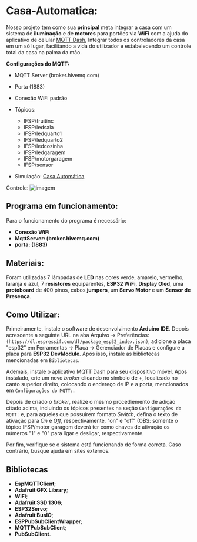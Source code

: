 # Casa-Automatica:

Nosso projeto tem como sua **principal** meta integrar a casa com um sistema de **iluminação** e de **motores** para portões via **WiFi** com a ajuda do aplicativo de celular [MQTT Dash](https://play.google.com/store/apps/details?id=net.routix.mqttdash&hl=pt_BR&gl=US), Integrar todos os controladores da casa em um só lugar, facilitando a vida do utilizador e estabelecendo um controle total da casa na palma da mão. 

**Configurações do MQTT:**

- MQTT Server (broker.hivemq.com)
 - Porta (1883)
 - Conexão WiFi padrão
 - Tópicos: 
	 - IFSP/fruitinc
	 - IFSP/ledsala
	 - IFSP/ledquarto1
	 - IFSP/ledquarto2
	 - IFSP/ledcozinha
	 - IFSP/ledgaragem
	 - IFSP/motorgaragem
	 - IFSP/sensor

 - Simulação: [Casa Automática](https://wokwi.com/projects/349074362081477202)

Controle: ![imagem](https://i.imgur.com/BYxx7sZ.jpg)
## Programa em funcionamento:

Para o funcionamento do programa é necessário:


 - **Conexão WiFi**
 - **MqttServer: (broker.hivemq.com)**
 -  **porta: (1883)**

## Materiais:
Foram utilizadas 7 lâmpadas de **LED** nas cores verde, amarelo, vermelho,  laranja e azul, 7 **resistores** equiparentes, **ESP32 WiFi**, **Display Oled**, uma **protoboard** de 400 pinos, cabos **jumpers**, um **Servo Motor** e um **Sensor de Presença**.

## Como Utilizar:

Primeiramente, instale o software de desenvolvimento **Arduino IDE**. Depois acrescente a seguinte URL na aba Arquivo -> Preferências: `(https://dl.espressif.com/dl/package_esp32_index.json)`, adicione a placa "esp32" em Ferramentas -> Placa -> Gerenciador de Placas e configure a placa para **ESP32 DevModule**. Após isso, instale as bibliotecas mencionadas em `Bibliotecas`.

Ademais, instale o aplicativo MQTT Dash para seu dispositivo móvel. Após instalado, crie um novo _broker_ clicando no símbolo de **+**, localizado no canto superior direito, colocando o endereço de IP e a porta, mencionados em `Configurações do MQTT:`.

Depois de criado o _broker_, realize o mesmo procediemento de adição citado acima, incluindo os tópicos presentes na seção `Configurações do MQTT:` e, para aqueles que possuírem formato _Switch_, defina o texto de ativação para _On_ e _Off_, respectivamente, "on" e "off" (OBS: somente o tópico IFSP/motor garagem deverá ter como chaves de ativação os números "1" e "0" para ligar e desligar, respectivamente.

Por fim, verifique se o sistema está funcionando de forma correta. Caso contrário, busque ajuda em sites externos.

## Bibliotecas

- **EspMQTTClient**;
- **Adafruit GFX Library**;
- **WiFi**;
- **Adafruit SSD 1306**;
- **ESP32Servo**;
- **Adafruit BusIO**;
- **ESPPubSubClientWrapper**;
- **MQTTPubSubClient**;
- **PubSubClient**.




